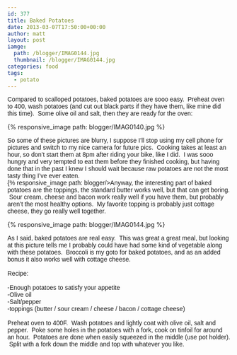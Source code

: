 ```yaml
---
id: 377
title: Baked Potatoes
date: 2013-03-07T17:50:00+00:00
author: matt
layout: post
iamge: 
  path: /blogger/IMAG0144.jpg
  thumbnail: /blogger/IMAG0144.jpg
categories: food
tags:
  - potato
---
```

<span style="font-family: Arial, Helvetica, sans-serif;">Compared to scalloped potatoes, baked potatoes are sooo easy. &nbsp;Preheat oven to 400, wash potatoes (and cut out black parts if they have them, like mine did this time). &nbsp;Some olive oil and salt, then they are ready for the oven:


{% responsive_image path: blogger/IMAG0140.jpg %}


<span style="font-family: Arial, Helvetica, sans-serif;">So some of these pictures are blurry, I suppose I&#8217;ll stop using my cell phone for pictures and switch to my nice camera for future pics. &nbsp;Cooking takes at least an hour, so don&#8217;t start them at 8pm after riding your bike, like I did. &nbsp;I was sooo hungry and very tempted to eat them before they finished cooking, but having done that in the past I knew I should wait because raw potatoes are not the most tasty thing I&#8217;ve ever eaten. &nbsp;  
{% responsive_image path: blogger/><span style="font-family: Arial, Helvetica, sans-serif;">Anyway, the interesting part of baked potatoes are the toppings, the standard butter works well, but that can get boring. &nbsp;Sour cream, cheese and bacon work really well if you have them, but probably aren&#8217;t the most healthy options. &nbsp;My favorite topping is probably just cottage cheese, they go really well together. &nbsp;


{% responsive_image path: blogger/IMAG0144.jpg %}

<span style="font-family: Arial, Helvetica, sans-serif;">As I said, baked potatoes are real easy. &nbsp;This was great a great meal, but looking at this picture tells me I probably could have had some kind of vegetable along with these potatoes. &nbsp;Broccoli is my goto for baked potatoes, and as an added bonus it also works well with cottage cheese.</span>  
<span style="font-family: Arial, Helvetica, sans-serif;"><br /></span><span style="font-family: Arial, Helvetica, sans-serif;">Recipe:&nbsp;</span>  
<span style="font-family: Arial, Helvetica, sans-serif;"><br /></span><span style="font-family: Arial, Helvetica, sans-serif;">-Enough potatoes to satisfy your appetite</span>  
<span style="font-family: Arial, Helvetica, sans-serif;">-Olive oil</span>  
<span style="font-family: Arial, Helvetica, sans-serif;">-Salt/pepper</span>  
<span style="font-family: Arial, Helvetica, sans-serif;">-toppings (butter / sour cream / cheese / bacon / cottage cheese)</span>  
<span style="font-family: Arial, Helvetica, sans-serif;"><br /></span><span style="font-family: Arial, Helvetica, sans-serif;">Preheat oven to 400F. &nbsp;Wash potatoes and lightly coat with olive oil, salt and pepper. &nbsp;Poke some holes in the potatoes with a fork, cook on tinfoil for around an hour. &nbsp;Potatoes are done when easily squeezed in the middle (use pot holder). &nbsp;Split with a fork down the middle and top with whatever you like. &nbsp;</span>
